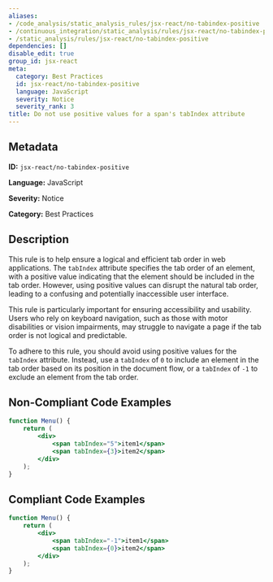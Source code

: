 ```yaml
---
aliases:
- /code_analysis/static_analysis_rules/jsx-react/no-tabindex-positive
- /continuous_integration/static_analysis/rules/jsx-react/no-tabindex-positive
- /static_analysis/rules/jsx-react/no-tabindex-positive
dependencies: []
disable_edit: true
group_id: jsx-react
meta:
  category: Best Practices
  id: jsx-react/no-tabindex-positive
  language: JavaScript
  severity: Notice
  severity_rank: 3
title: Do not use positive values for a span's tabIndex attribute
---
```

<!--  SOURCED FROM https://github.com/DataDog/datadog-static-analyzer-rule-docs -->


## Metadata
**ID:** `jsx-react/no-tabindex-positive`

**Language:** JavaScript

**Severity:** Notice

**Category:** Best Practices

## Description
This rule is to help ensure a logical and efficient tab order in web applications. The `tabIndex` attribute specifies the tab order of an element, with a positive value indicating that the element should be included in the tab order. However, using positive values can disrupt the natural tab order, leading to a confusing and potentially inaccessible user interface.

This rule is particularly important for ensuring accessibility and usability. Users who rely on keyboard navigation, such as those with motor disabilities or vision impairments, may struggle to navigate a page if the tab order is not logical and predictable.

To adhere to this rule, you should avoid using positive values for the `tabIndex` attribute. Instead, use a `tabIndex` of `0` to include an element in the tab order based on its position in the document flow, or a `tabIndex` of `-1` to exclude an element from the tab order.

## Non-Compliant Code Examples
```jsx
function Menu() {
    return (
        <div>
            <span tabIndex="5">item1</span>
            <span tabIndex={3}>item2</span>
        </div>
    );
}
```

## Compliant Code Examples
```jsx
function Menu() {
    return (
        <div>
            <span tabIndex="-1">item1</span>
            <span tabIndex={0}>item2</span>
        </div>
    );
}
```
